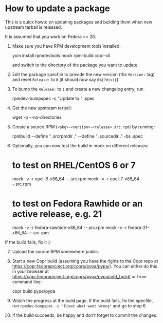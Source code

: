 How to update a package
=======================

This is a quick howto on updating packages and building them when new upstream
tarball is released.

It is assumed that you work on Fedora >= 20.

1. Make sure you have RPM development tools installed:

    yum install rpmdevtools mock rpm-build copr-cli

   and switch to the directory of the package you want to update.

2. Edit the package specfile to provide the new version (the `Version:` tag)
   and reset `Release:` to `0` (it should now say `0%{?dist}`).

3. To bump the `Release:` to `1` and create a new changelog entry, run.

    rpmdev-bumpspec -c "Update to <version>" <pkg>.spec

4. Get the new upstream tarball:

    wget -p --no-directories <PyPI-download-link>

5. Create a source RPM (`<pkg>-<version>-<release>.src.rpm`) by running:

    rpmbuild --define "_srcrpmdir ." --define "_sourcedir ." -bs <pkg>.spec

6. Optionally, you can now test the build in mock on different releases:

    # to test on RHEL/CentOS 6 or 7
    mock -v -r epel-6-x86_64 <pkg>-<version>-<release>.src.rpm
    mock -v -r epel-7-x86_64 <pkg>-<version>-<release>.src.rpm

    # to test on Fedora Rawhide or an active release, e.g. 21
    mock -v -r fedora-rawhide-x86_64 <pkg>-<version>-<release>.src.rpm
    mock -v -r fedora-21-x86_64 <pkg>-<version>-<release>.src.rpm

  If the build fails, fix it :)

7. Upload the source RPM somewhere public.

8. Start a new Copr build (assuming you have the rights to the Copr repo at
   https://copr.fedoraproject.org/coprs/pypa/pypa/). You can either do this
   in your browser at https://copr.fedoraproject.org/coprs/pypa/pypa/add_build/
   or from command line:

    copr build pypa/pypa <url-of-uploaded-source-rpm>

9. Watch the progress at the build page. If the build fails, fix the specfile,
   run `rpmdev-bumpspec -c "Fixed what went wrong"` and go to step 6.

10. If the build succeeds, be happy and don't forget to commit the changes.
